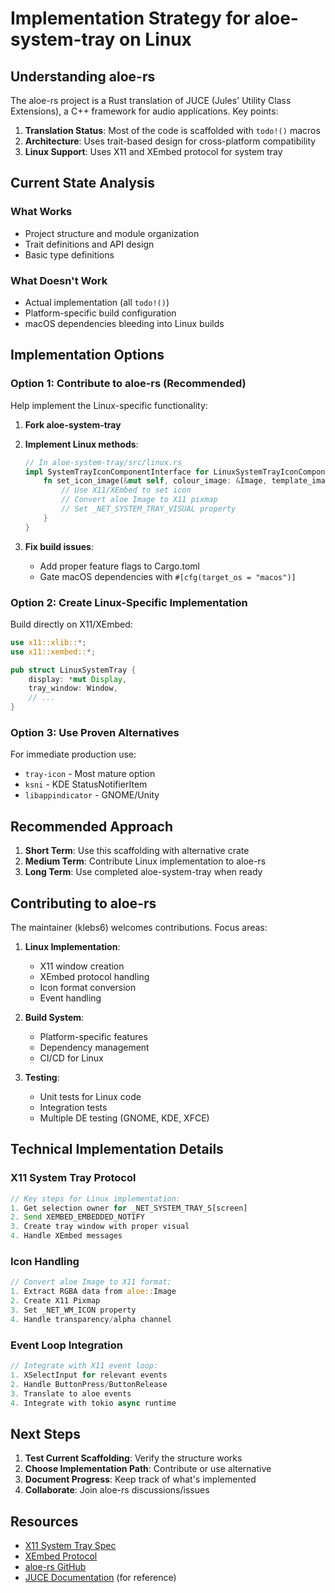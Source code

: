 # Implementation Strategy for aloe-system-tray on Linux

## Understanding aloe-rs

The aloe-rs project is a Rust translation of JUCE (Jules' Utility Class Extensions), a C++ framework for audio applications. Key points:

1. **Translation Status**: Most of the code is scaffolded with `todo!()` macros
2. **Architecture**: Uses trait-based design for cross-platform compatibility
3. **Linux Support**: Uses X11 and XEmbed protocol for system tray

## Current State Analysis

### What Works
- Project structure and module organization
- Trait definitions and API design
- Basic type definitions

### What Doesn't Work
- Actual implementation (all `todo!()`)
- Platform-specific build configuration
- macOS dependencies bleeding into Linux builds

## Implementation Options

### Option 1: Contribute to aloe-rs (Recommended)
Help implement the Linux-specific functionality:

1. **Fork aloe-system-tray**
2. **Implement Linux methods**:
   ```rust
   // In aloe-system-tray/src/linux.rs
   impl SystemTrayIconComponentInterface for LinuxSystemTrayIconComponent {
       fn set_icon_image(&mut self, colour_image: &Image, template_image: &Image) {
           // Use X11/XEmbed to set icon
           // Convert aloe Image to X11 pixmap
           // Set _NET_SYSTEM_TRAY_VISUAL property
       }
   }
   ```

3. **Fix build issues**:
   - Add proper feature flags to Cargo.toml
   - Gate macOS dependencies with `#[cfg(target_os = "macos")]`

### Option 2: Create Linux-Specific Implementation
Build directly on X11/XEmbed:

```rust
use x11::xlib::*;
use x11::xembed::*;

pub struct LinuxSystemTray {
    display: *mut Display,
    tray_window: Window,
    // ...
}
```

### Option 3: Use Proven Alternatives
For immediate production use:
- `tray-icon` - Most mature option
- `ksni` - KDE StatusNotifierItem
- `libappindicator` - GNOME/Unity

## Recommended Approach

1. **Short Term**: Use this scaffolding with alternative crate
2. **Medium Term**: Contribute Linux implementation to aloe-rs
3. **Long Term**: Use completed aloe-system-tray when ready

## Contributing to aloe-rs

The maintainer (klebs6) welcomes contributions. Focus areas:

1. **Linux Implementation**:
   - X11 window creation
   - XEmbed protocol handling
   - Icon format conversion
   - Event handling

2. **Build System**:
   - Platform-specific features
   - Dependency management
   - CI/CD for Linux

3. **Testing**:
   - Unit tests for Linux code
   - Integration tests
   - Multiple DE testing (GNOME, KDE, XFCE)

## Technical Implementation Details

### X11 System Tray Protocol
```rust
// Key steps for Linux implementation:
1. Get selection owner for _NET_SYSTEM_TRAY_S[screen]
2. Send XEMBED_EMBEDDED_NOTIFY
3. Create tray window with proper visual
4. Handle XEmbed messages
```

### Icon Handling
```rust
// Convert aloe Image to X11 format:
1. Extract RGBA data from aloe::Image
2. Create X11 Pixmap
3. Set _NET_WM_ICON property
4. Handle transparency/alpha channel
```

### Event Loop Integration
```rust
// Integrate with X11 event loop:
1. XSelectInput for relevant events
2. Handle ButtonPress/ButtonRelease
3. Translate to aloe events
4. Integrate with tokio async runtime
```

## Next Steps

1. **Test Current Scaffolding**: Verify the structure works
2. **Choose Implementation Path**: Contribute or use alternative
3. **Document Progress**: Keep track of what's implemented
4. **Collaborate**: Join aloe-rs discussions/issues

## Resources

- [X11 System Tray Spec](https://specifications.freedesktop.org/systemtray-spec/)
- [XEmbed Protocol](https://specifications.freedesktop.org/xembed-spec/)
- [aloe-rs GitHub](https://github.com/klebs6/aloe-rs)
- [JUCE Documentation](https://docs.juce.com/) (for reference)